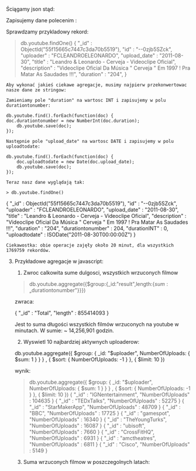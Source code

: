 Ściągamy json stąd: <link>

Zapisujemy dane polecenim : <polecenie>
   
Sprawdzamy przykladowy rekord:
   
> db.youtube.findOne()
{
	"_id" : ObjectId("55f15665c7447c3da70b5519"),
	"id" : "--0zjb5SZck",
	"uploader" : "FCLEANDROELEONARDO",
	"upload_date" : "2011-08-30",
	"title" : "Leandro & Leonardo - Cerveja - Videoclipe Oficial",
	"description" : "Videoclipe Oficial Da Música \" Cerveja \" Em 1997 ! Pra Matar As Saudades !!!",
	"duration" : "204",
}

	Aby wykonać jakieś ciekawe agregacje, musimy najpierw przekonwertowac nasze dane ze stringow:
	
	Zamieniamy pole "duration" na wartosc INT i zapisujemy w polu durationtonumber:
	
	db.youtube.find().forEach(function(doc) {
	doc.durationtonumber = new NumberInt(doc.duration);
    	db.youtube.save(doc);
	});
	
	Następnie pole "upload_date" na wartosc DATE i zapisujemy w polu uploadtodate:
	
	db.youtube.find().forEach(function(doc) {
    	doc.uploadtodate = new Date(doc.upload_date);
    	db.youtube.save(doc);
	});
	
	Teraz nasz dane wyglądają tak:
	
	> db.youtube.findOne()
{
	"_id" : ObjectId("55f15665c7447c3da70b5519"),
	"id" : "--0zjb5SZck",
	"uploader" : "FCLEANDROELEONARDO",
	"upload_date" : "2011-08-30",
	"title" : "Leandro & Leonardo - Cerveja - Videoclipe Oficial",
	"description" : "Videoclipe Oficial Da Música \" Cerveja \" Em 1997 ! Pra Matar As Saudades !!!",
	"duration" : "204",
	"durationtonumber" : 204,
	"durationINT" : 0,
	"uploadtodate" : ISODate("2011-08-30T00:00:00Z")
}

	Ciekawostka: obie operacje zajęły około 20 minut, dla wszystkich 1769759 rekordów.

3. Przykładowe agregacje w javascript:
	
	1. Zwroc calkowita sume dulgosci, wszystkich wrzuconych filmow
	
	>db.youtube.aggregate({$group:{_id:"result",length:{$sum: „$durationtonumber"}}})

   
	zwraca:

	{ "_id" : "Total", "length" : 855414093 }

	Jest to suma długości wszystkich filmów wrzuconych na youtube w minutach. W sumie:  ~ 14,256,901 godzin.
	
	2. Wyswietl 10 najbardziej aktywnych uploaderow:
	
	db.youtube.aggregate({ $group: { _id: "$uploader", NumberOfUploads: { $sum: 1 } } } , { $sort: { NumberOfUploads: -1 } }, { $limit: 10 })

	wynik:
	
	> db.youtube.aggregate({ $group: { _id: "$uploader", NumberOfUploads: { $sum: 1 } } } , { $sort: { NumberOfUploads: -1 } }, { $limit: 10 })
{ "_id" : "IGNentertainment", "NumberOfUploads" : 104635 }
{ "_id" : "TEDxTalks", "NumberOfUploads" : 52275 }
{ "_id" : "StarMakerApp", "NumberOfUploads" : 48709 }
{ "_id" : "BBC", "NumberOfUploads" : 17725 }
{ "_id" : "gamespot", "NumberOfUploads" : 16340 }
{ "_id" : "TheYoungTurks", "NumberOfUploads" : 16087 }
{ "_id" : "ubisoft", "NumberOfUploads" : 7660 }
{ "_id" : "CrossFitHQ", "NumberOfUploads" : 6931 }
{ "_id" : "amctheatres", "NumberOfUploads" : 6811 }
{ "_id" : "Cisco", "NumberOfUploads" : 5149 }

	3. Suma wrzuconych filmow w poszczegolnych latach:
	
	
	
	

